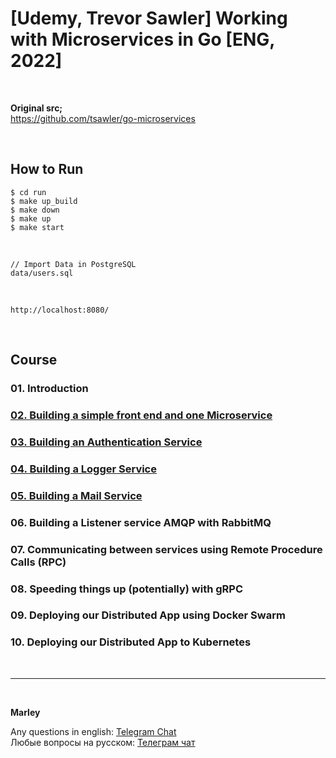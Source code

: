 # [Udemy, Trevor Sawler] Working with Microservices in Go [ENG, 2022]

<br/>

**Original src;**  
https://github.com/tsawler/go-microservices

<br/>

## How to Run

```
$ cd run
$ make up_build
$ make down
$ make up
$ make start
```

<br/>

```
// Import Data in PostgreSQL
data/users.sql
```

<br/>

```
http://localhost:8080/
```

<br/>

## Course

### 01. Introduction

### [02. Building a simple front end and one Microservice](./docs/Module02.md)

### [03. Building an Authentication Service](./docs/Module03.md)

### [04. Building a Logger Service](./docs/Module04.md)

### [05. Building a Mail Service](./docs/Module05.md)

### 06. Building a Listener service AMQP with RabbitMQ

### 07. Communicating between services using Remote Procedure Calls (RPC)

### 08. Speeding things up (potentially) with gRPC

### 09. Deploying our Distributed App using Docker Swarm

### 10. Deploying our Distributed App to Kubernetes

<br/>

---

<br/>

**Marley**

Any questions in english: <a href="https://jsdev.org/chat/">Telegram Chat</a>  
Любые вопросы на русском: <a href="https://jsdev.ru/chat/">Телеграм чат</a>

